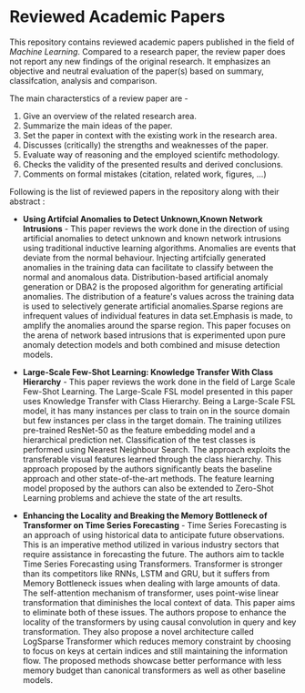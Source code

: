 # Reviewed Academic Papers

This repository contains reviewed academic papers published in the field of *Machine Learning*. 
Compared to a research paper, the review paper does not report any new findings of the original research. It emphasizes an objective and neutral evaluation of the paper(s)
based on summary, classifcation, analysis and comparison.

The main characterstics of a review paper are -

1. Give an overview of the related research area.
2. Summarize the main ideas of the paper.
3. Set the paper in context with the existing work in the research area.
4. Discusses (critically) the strengths and weaknesses of the paper.
5. Evaluate way of reasoning and the employed scientifc methodology.
6. Checks the validity of the presented results and derived conclusions.
7. Comments on formal mistakes (citation, related work, figures, ...)


Following is the list of reviewed papers in the repository along with their abstract :

* **Using Artifcial Anomalies to Detect Unknown,Known Network Intrusions** - This paper reviews the work done in the direction of using artificial anomalies to detect unknown and known network intrusions using traditional inductive learning algorithms. Anomalies are events that deviate from the normal behaviour. Injecting artifcially generated anomalies
in the training data can facilitate to classify between the normal and anomalous data. Distribution-based artificial anomaly generation or DBA2 is the proposed algorithm for generating artificial anomalies. The distribution of a feature's values across the training data is used to selectively generate artificial anomalies.Sparse regions are infrequent
values of individual features in data set.Emphasis is made, to amplify the anomalies around the sparse region. This paper focuses on the arena of network based intrusions that is experimented upon pure anomaly detection models and both combined and misuse detection models.

* **Large-Scale Few-Shot Learning: Knowledge Transfer With Class Hierarchy** - This paper reviews the work done in the field of Large Scale Few-Shot Learning. The Large-Scale FSL model presented in this paper uses Knowledge Transfer with Class Hierarchy. Being a Large-Scale FSL model, it has many instances per class to train on in the source domain
but few instances per class in the target domain. The training utilizes pre-trained ResNet-50 as the feature embedding model and a hierarchical prediction net. Classification of the test classes is performed using Nearest Neighbour Search. The approach exploits the transferable visual features learned through the class hierarchy. This approach proposed by the authors significantly beats the baseline approach and other state-of-the-art methods. The feature learning model proposed by the authors can also be extended to Zero-Shot Learning problems and achieve the state of the art results.

* **Enhancing the Locality and Breaking the Memory Bottleneck of Transformer on Time Series Forecasting** - Time Series Forecasting is an approach of using historical
data to anticipate future observations. This is an imperative method utilized in various industry sectors that require assistance in forecasting the future. The authors aim to tackle Time Series Forecasting using Transformers. Transformer is stronger than its competitors like RNNs, LSTM and GRU, but it suffers from Memory Bottleneck issues when dealing with large amounts of data. The self-attention mechanism of transformer, uses point-wise linear transformation that diminishes the local context of data. This paper aims to eliminate both of these issues. The authors propose to enhance the locality of the transformers by using causal convolution in query and key transformation. They also propose a novel architecture called LogSparse Transformer which reduces memory constraint by choosing to focus on keys at certain indices and still maintaining the information flow. The proposed methods showcase better performance with less memory budget than canonical transformers as well as other baseline models.

